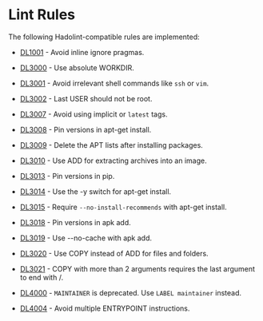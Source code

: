 # Lint Rules

The following Hadolint-compatible rules are implemented:

- [DL1001](DL1001.md) - Avoid inline ignore pragmas.
- [DL3000](DL3000.md) - Use absolute WORKDIR.
- [DL3001](DL3001.md) - Avoid irrelevant shell commands like `ssh` or `vim`.
- [DL3002](DL3002.md) - Last USER should not be root.
- [DL3007](DL3007.md) - Avoid using implicit or `latest` tags.
- [DL3008](DL3008.md) - Pin versions in apt-get install.
- [DL3009](DL3009.md) - Delete the APT lists after installing packages.
- [DL3010](DL3010.md) - Use ADD for extracting archives into an image.
- [DL3013](DL3013.md) - Pin versions in pip.
- [DL3014](DL3014.md) - Use the -y switch for apt-get install.
- [DL3015](DL3015.md) - Require `--no-install-recommends` with apt-get install.
- [DL3018](DL3018.md) - Pin versions in apk add.
- [DL3019](DL3019.md) - Use --no-cache with apk add.
- [DL3020](DL3020.md) - Use COPY instead of ADD for files and folders.
- [DL3021](DL3021.md) - COPY with more than 2 arguments requires the last argument to end with /.
- [DL4000](DL4000.md) - `MAINTAINER` is deprecated. Use `LABEL maintainer` instead.

- [DL4004](DL4004.md) - Avoid multiple ENTRYPOINT instructions.

